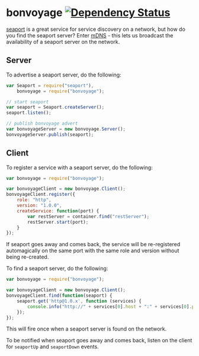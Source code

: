 # bonvoyage [![Dependency Status](https://david-dm.org/achingbrain/bonvoyage.png)](https://david-dm.org/achingbrain/bonvoyage)

[seaport](https://github.com/substack/seaport) is a great service for service discovery on a network, but how do you find the seaport server?  Enter [mDNS](http://en.wikipedia.org/wiki/Multicast_DNS) - this lets us broadcast the availability of a seaport server on the network.

## Server

To advertise a seaport server, do the following:

```javascript
var Seaport = require("seaport"),
	bonvoyage = require("bonvoyage");

// start seaport
var seaport = Seaport.createServer();
seaport.listen();

// publish bonvoyage advert
var bonvoyageServer = new bonvoyage.Server();
bonvoyageServer.publish(seaport);
```

## Client

To register a service with a seaport server, do the following:

```javascript
var bonvoyage = require("bonvoyage");

var bonvoyageClient = new bonvoyage.Client();
bonvoyageClient.register({
	role: "http",
	version: "1.0.0",
	createService: function(port) {
		var restServer = container.find("restServer");
		restServer.start(port);
	}
});
```

If seaport goes away and comes back, the service will be re-registered automagically on the same port with the same role and version without being re-created.

To find a seaport server, do the following:

```javascript
var bonvoyage = require("bonvoyage");

var bonvoyageClient = new bonvoyage.Client();
bonvoyageClient.find(function(seaport) {
	seaport.get('http@1.0.x', function (services) {
		console.info("http://" + services[0].host + ":" + services[0].port);
	});
});
```

This will fire once when a seaport server is found on the network.

To be notified when seaport goes away and comes back, listen on the client for `seaportUp` and `seaportDown` events.